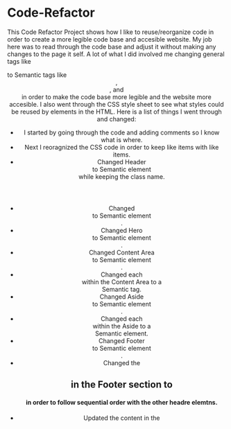 # Code-Refactor
This Code Refactor Project shows how I like to reuse/reorganize code in order to create a more legible code base and accesible website. My job here was to read through the code base and adjust it without making any changes to the page it self. A lot of what I did involved me changing general tags like <div> to Semantic tags like <header>, <section>, and <article> in order to make the code base more legible and the website more accesible. I also went through the CSS style sheet to see what styles could be reused by elements in the HTML. Here is a list of things I went through and changed:
- I started by going through the code and adding comments so I know what is where.
- Next I reoragnized the CSS code in order to keep like items with like items.
- Changed Header <div> to Semantic element <header> while keeping the class name.
- Changed <div> to Semantic element <nav>.
- Changed Hero <div> to Semantic element <section>.
- Changed Content Area <div> to Semantic element <main>.
- Changed each <div> within the Content Area to a <article> Semantic tag.
- Changed Aside <div> to Semantic element <aside>.
- Changed each <div> within the Aside to a <section> Semantic element.
- Changed Footer <div> to Semantic element <footer>.
- Changed the <h2> in the Footer section to <h4> in order to follow sequential order with the other headre elemtns.
- Updated the content in the <title> element to reflect the company and what they do.
- Removed id's within each <article> in the Content Area.
- Added alt attributes to <img> elements in Content Area.
- After viewing the pictures on the website, I determined that they are all decorational. Therefore their alt attribute's should stay empty.
- Consolidated CSS for the Content Area by making new classes for the HTML.
- 
